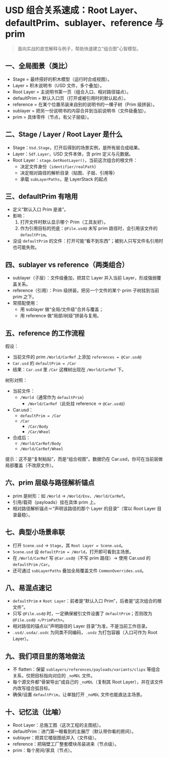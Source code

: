 # USD 组合关系速成：Root Layer、defaultPrim、sublayer、reference 与 prim

> 面向实战的直觉解释与例子，帮助快速建立“组合图”心智模型。

## 一、全局图景（类比）
- Stage = 最终搭好的积木模型（运行时合成视图）。
- Layer = 积木说明书（USD 文件，多个叠加）。
- Root Layer = 主说明书第一页（组合入口、相对路径锚点）。
- defaultPrim = 默认入口页（打开或被引用时的默认起点）。
- reference = 在某个位置吊装来自别的说明书的一棵子树（Prim 级拼装）。
- sublayer = 把另一份说明书的内容合并到当前说明书（文件级叠加）。
- prim = 具体零件（节点，有父子层级）。

## 二、Stage / Layer / Root Layer 是什么
- Stage：`Usd.Stage`，打开后得到的场景实例，是所有层合成结果。
- Layer：`Sdf.Layer`，USD 文件本体，含 prim 定义与元数据。
- Root Layer：`stage.GetRootLayer()`，当前这次组合的根文件：
  - 决定文件身份（`identifier/realPath`）
  - 决定相对路径的解析目录（贴图、子层、引用等）
  - 承载 `subLayerPaths`，是 LayerStack 的起点

## 三、defaultPrim 有啥用
- 定义“默认入口 Prim 是谁”。
- 影响：
  1) 打开文件时默认显示哪个 Prim（工具友好）。
  2) 作为引用目标的兜底：`@File.usd@` 未写 prim 路径时，会引用该文件的 `defaultPrim`。
- 没设 `defaultPrim` 的文件：打开可能“看不到东西”；被别人只写文件名引用时也可能失败。

## 四、sublayer vs reference（两类组合）
- sublayer（子层）：文件级叠加，把其它 Layer 并入当前 Layer，形成强弱覆盖关系。
- reference（引用）：Prim 级拼装，把另一个文件的某个 prim 子树挂到当前 prim 之下。
- 常搭配使用：
  - 用 sublayer 做“全局/文件级”合并与覆盖；
  - 用 reference 做“局部/树级”拼装与复用。

## 五、reference 的工作流程
假设：
- 当前文件的 prim `/World/CarRef` 上添加 `references = @Car.usd@`
- `Car.usd` 的 `defaultPrim = /Car`
- 结果：`Car.usd` 里 `/Car` 这棵树出现在 `/World/CarRef` 下。

树形对照：
- 当前文件：
  - `/World`（通常作为 `defaultPrim`）
    - `/World/CarRef`（此处挂 reference → `@Car.usd@`）
- Car.usd：
  - `defaultPrim = /Car`
  - `/Car`
    - `/Car/Body`
    - `/Car/Wheel`
- 合成后：
  - `/World/CarRef/Body`
  - `/World/CarRef/Wheel`

提示：这不是“复制粘贴”，而是“组合视图”。数据仍在 Car.usd，你可在当前层做局部覆盖（不改原文件）。

## 六、prim 层级与路径解析锚点
- prim 是树形：如 `/World` → `/World/Env`、`/World/CarRef`。
- 引用/载荷（payloads）挂在具体 prim 上。
- 相对路径解析锚点＝“声明该路径的那个 Layer 的目录”（常以 Root Layer 目录最稳）。

## 七、典型小场景串联
- 打开 `Scene.usd` → `Stage`，其 `Root Layer = Scene.usd`。
- `Scene.usd` 设 `defaultPrim = /World`，打开即可看到主场景。
- 在 `/World/CarRef` 写 `@Car.usd@`（不写 prim 路径）→ 使用 Car.usd 的 `defaultPrim` `/Car`。
- 还可通过 `subLayerPaths` 叠加全局覆盖文件 `CommonOverrides.usd`。

## 八、易混点速记
- `defaultPrim` ≠ `Root Layer`：前者是“默认入口 Prim”，后者是“这次组合的根文件”。
- 只写 `@File.usd@` 时，一定确保被引文件设置了 `defaultPrim`；否则改为 `@File.usd@ </PrimPath>`。
- 相对路径的锚点以“声明路径的 Layer 目录”为准，不是当前工作目录。
- `.usd/.usda/.usdc` 为同类不同编码，`.usdz` 为打包容器（入口可作为 Root Layer）。

## 九、我们项目里的落地做法
- 不 flatten：保留 `sublayers/references/payloads/variants/clips` 等组合关系，仅把目标指向对应的 `_noMDL` 文件。
- 每个源文件都“骨架导出”成自己的 `_noMDL`（复制其 Root Layer），并在该文件内改写组合弧目标。
- 确保/设置 `defaultPrim`，让单独打开 `_noMDL` 文件也能直达主场景。

## 十、记忆法（比喻）
- Root Layer：总施工图（这次工程的主图纸）。
- defaultPrim：进门第一眼看到的主展厅（默认带你看的房间）。
- sublayer：把其它楼层图纸并入（文件级）。
- reference：把隔壁工厂整套模块吊装进来（节点级）。
- prim：每个房间/家具（节点）。
